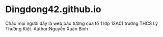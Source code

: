 # Dingdong42.github.io
Chào mọi người đây là web báo tường của tổ 1 lớp 12A01 trường THCS Lý Thường Kiệt.
Author:Nguyễn Xuân Bình

